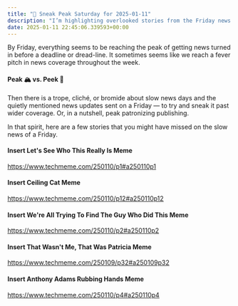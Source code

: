 ```yaml
---
title: "🔮 Sneak Peak Saturday for 2025-01-11"
description: "I’m highlighting overlooked stories from the Friday news frenzy and sharing some memes!"
date: 2025-01-11 22:45:06.339593+00:00
---
```


<!-- buttondown-editor-mode: fancy --><p>By Friday, everything seems to be reaching the peak of getting news turned in before a deadline or dread-line. It sometimes seems like we reach a fever pitch in news coverage throughout the week.</p><h4>Peak 🏔️ vs. Peek 👀</h4><p>Then there is a trope, cliché, or bromide about slow news days and the quietly mentioned news updates sent on a Friday — to try and sneak it past wider coverage. Or, in a nutshell, peak patronizing publishing.</p><p>In that spirit, here are a few stories that you might have missed on the slow news of a Friday.</p><h4>Insert Let's See Who This Really Is Meme</h4><p><a target="_blank" rel="noopener noreferrer nofollow" href="https://www.techmeme.com/250110/p1#a250110p1">https://www.techmeme.com/250110/p1#a250110p1</a></p><h4>Insert Ceiling Cat Meme</h4><p><a target="_blank" rel="noopener noreferrer nofollow" href="https://www.techmeme.com/250110/p12#a250110p12">https://www.techmeme.com/250110/p12#a250110p12</a></p><h4>Insert We're All Trying To Find The Guy Who Did This Meme</h4><p><a target="_blank" rel="noopener noreferrer nofollow" href="https://www.techmeme.com/250110/p2#a250110p2">https://www.techmeme.com/250110/p2#a250110p2</a></p><h4>Insert That Wasn't Me, That Was Patricia Meme</h4><p><a target="_blank" rel="noopener noreferrer nofollow" href="https://www.techmeme.com/250109/p32#a250109p32">https://www.techmeme.com/250109/p32#a250109p32</a></p><h4>Insert Anthony Adams Rubbing Hands Meme</h4><p><a target="_blank" rel="noopener noreferrer nofollow" href="https://www.techmeme.com/250110/p4#a250110p4">https://www.techmeme.com/250110/p4#a250110p4</a></p>